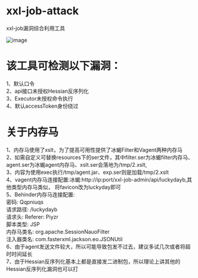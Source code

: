 # xxl-job-attack
xxl-job漏洞综合利用工具

![image](https://github.com/user-attachments/assets/0f5c92bf-7308-4c2f-8bf9-b03e5099ecf1)


# 该工具可检测以下漏洞：
1、默认口令<br>
2、api接口未授权Hessian反序列化<br>
3、Executor未授权命令执行<br>
4、默认accessToken身份绕过<br>

# 关于内存马
1、内存马使用了xslt，为了提高可用性提供了冰蝎Filter和Vagent两种内存马<br>
2、如需自定义可替换resources下的ser文件，其中filter.ser为冰蝎filter内存马、agent.ser为冰蝎agent内存马、xslt.ser会落地为/tmp/2.xslt,
<br>
3、内容为使用exec执行/tmp/agent.jar、exp.ser则是加载/tmp/2.xslt<br>
4、vagent内存马连接配置:冰蝎:http://ip:port/xxl-job-admin/api/luckydayb,其他类型内存马类似，
将favicon改为luckyday即可<br>
5、Behinder内存马连接配置: <br>
 密码: Qqpniuqs<br>
 请求路径: /luckydayb<br>
 请求头: Referer: Piyzr<br>
 脚本类型: JSP<br>
 内存马类名: org.apache.SessionNauoFilter<br>
 注入器类名: com.fasterxml.jackson.eo.JSONUtil<br>
6、由于agent发送文件较大，所以可能导致包发不过去，建议多试几次或者将超时时间延长<br>
7、由于Hessian反序列化基本上都是直接发二进制包，所以理论上讲其他的Hessian反序列化漏洞也可以打<br>
